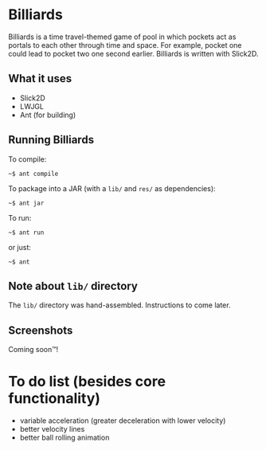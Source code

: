 Billiards
=========

Billiards is a time travel-themed game of pool in which pockets act as portals to each other through time and space. For example, pocket one could lead to pocket two one second earlier. Billiards is written with Slick2D.



What it uses
------------
- Slick2D
- LWJGL
- Ant (for building)



Running Billiards
-----------------
To compile:

    ~$ ant compile

To package into a JAR (with a `lib/` and `res/` as dependencies):

    ~$ ant jar

To run:

    ~$ ant run

or just:

    ~$ ant



Note about `lib/` directory
---------------------------
The `lib/` directory was hand-assembled. Instructions to come later.



Screenshots
-----------
Coming soon&#8482;!



To do list (besides core functionality)
=======================================
- variable acceleration (greater deceleration with lower velocity)
- better velocity lines
- better ball rolling animation
